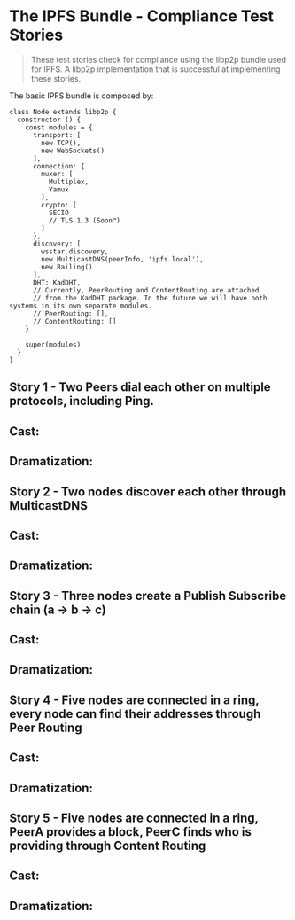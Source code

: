 # The IPFS Bundle - Compliance Test Stories

> These test stories check for compliance using the libp2p bundle used for IPFS. A libp2p implementation that is successful at implementing these stories.

The basic IPFS bundle is composed by:

```
class Node extends libp2p {
  constructor () {
    const modules = {
      transport: [
        new TCP(),
        new WebSockets()
      ],
      connection: {
        muxer: [
          Multiplex,
          Yamux
        ],
        crypto: [
          SECIO
          // TLS 1.3 (Soon™)
        ]
      },
      discovery: [
        wsstar.discovery,
        new MulticastDNS(peerInfo, 'ipfs.local'),
        new Railing()
      ],
      DHT: KadDHT,
      // Currently, PeerRouting and ContentRouting are attached
      // from the KadDHT package. In the future we will have both systems in its own separate modules.
      // PeerRouting: [],
      // ContentRouting: []
    }

    super(modules)
  }
}
```

## Story 1 - Two Peers dial each other on multiple protocols, including Ping.

**Cast:**
  - 
**Dramatization:**
  - 

## Story 2 - Two nodes discover each other through MulticastDNS

**Cast:**
  - 
**Dramatization:**
  - 

## Story 3 - Three nodes create a Publish Subscribe chain (a -> b -> c)

**Cast:**
  - 
**Dramatization:**
  - 

## Story 4 - Five nodes are connected in a ring, every node can find their addresses through Peer Routing

**Cast:**
  - 
**Dramatization:**
  - 

## Story 5 - Five nodes are connected in a ring, PeerA provides a block, PeerC finds who is providing through Content Routing

**Cast:**
  - 
**Dramatization:**
  - 
